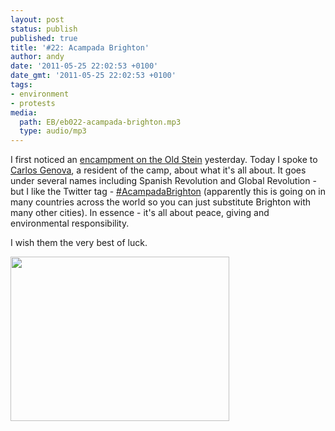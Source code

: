 ```yaml
---
layout: post
status: publish
published: true
title: '#22: Acampada Brighton'
author: andy
date: '2011-05-25 22:02:53 +0100'
date_gmt: '2011-05-25 22:02:53 +0100'
tags:
- environment
- protests
media:
  path: EB/eb022-acampada-brighton.mp3
  type: audio/mp3
---
```

I first noticed an <a href="http://spanishrevolutionbrighton.wordpress.com/" target="_blank">encampment on the Old Stein</a> yesterday. 
Today I spoke to <a href="https://twitter.com/campbrighton" target="_blank">Carlos Genova</a>, a resident of the camp, about what it's all about. It goes under several names including Spanish Revolution and Global Revolution - but I like the Twitter tag - <a href="https://twitter.com/#!/search?q=%23AcampadaBrighton" target="_blank">#AcampadaBrighton</a> (apparently this is going on in many countries across the world so you can just substitute Brighton with many other cities). In essence - it's all about peace, giving and environmental responsibility.

I wish them the very best of luck.

<img class="alignleft" src="{{ site.media_host }}/EB/acampada-brighton.jpg" alt="" width="350" height="263" />
